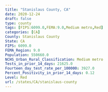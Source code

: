 ```yaml
---
title: "Stanislaus County, CA"
date: 2020-12-24
draft: false
type: county
tags: [FIPS:6099.0,FEMA:9.0,Medium metro,Red]
categories: [CA]
County: Stanislaus County
State: CA
FIPS: 6099.0
FEMA_Region: 9.0
Population: 550660.0
NCHS_Urban_Rural_Classification: Medium metro
Tests_in_prior_14_days: 21625.0
Fourteen_day_test_rate_per_100000: 3927.0
Percent_Positivity_in_prior_14_days: 0.12
Level: Red
url: /states/CA/stanislaus-county
---
```



